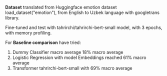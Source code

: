 **Dataset** translated from Huggingface emotion dataset load_dataset("emotion"), from English to Uzbek language with googletrans library.

Fine-tuned and test with tahrirchi/tahrirchi-bert-small model, with 3 epochs, with memory profiling.

For **Baseline comparison** have tried:
1) Dummy Classifier macro average 18% macro average
2) Logistic Regression with model Embeddings reached 61% macro average
3) Transformer tahrirchi-bert-small with 69% macro average
